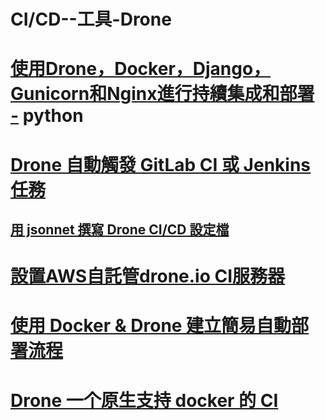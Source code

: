 # CI/CD--工具-Drone

# [**使用Drone，Docker，Django，Gunicorn和Nginx進行持續集成和部署 -**](https://www.imagescape.com/blog/authors/pwensel/) **python**
# [**Drone 自動觸發 GitLab CI 或 Jenkins 任務**](https://blog.wu-boy.com/2017/06/trigger-gitlab-ci-or-jenkins-using-drone/)
## [**用 jsonnet 撰寫 Drone CI/CD 設定檔**](https://blog.wu-boy.com/tag/drone/)
# [**設置AWS自託管drone.io CI服務器**](http://tleyden.github.io/blog/2016/02/15/setting-up-a-self-hosted-drone-dot-io-ci-server/)
# [使用 Docker & Drone 建立簡易自動部署流程](https://medium.com/@stu60610/%E4%BD%BF%E7%94%A8-docker-drone-%E5%BB%BA%E7%AB%8B%E7%B0%A1%E6%98%93%E8%87%AA%E5%8B%95%E9%83%A8%E7%BD%B2%E6%B5%81%E7%A8%8B-part1-a180eb48ff37)
# [**Drone 一个原生支持 docker 的 CI**](https://aisensiy.github.io/2017/08/04/drone-best-ci/#tocAnchor-1-7-2)

